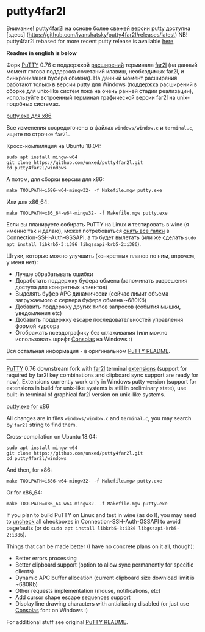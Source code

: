 # putty4far2l

Внимание! putty4far2l на основе более свежей версии putty доступна [здесь] (https://github.com/ivanshatsky/putty4far2l/releases/latest)
NB! putty4far2l rebased for more recent putty release is available [here](https://github.com/ivanshatsky/putty4far2l/releases/latest)

**Readme in english is below**

Форк [PuTTY](https://www.chiark.greenend.org.uk/~sgtatham/putty/latest.html) 0.76 с поддержкой [расширений](https://github.com/cyd01/KiTTY/issues/74#issuecomment-626917718) терминала [far2l](https://github.com/elfmz/far2l) (на данный момент готова поддержка сочетаний клавиш, необходимых far2l, и синхронизация буфера обмена). На данный момент расширения работают только в версии putty для Windows (поддержка расширений в сборке для unix-like систем пока на очень ранней стадии реализации), используйте встроенный терминал графической версии far2l на unix-подобных системах.

[putty.exe для x86](https://github.com/unxed/putty4far2l/raw/master/windows/putty.exe)

Все изменения сосредоточены в файлах `windows/window.c` и `terminal.c`, ищите по строчке `far2l`.

Кросс-компиляция на Ubuntu 18.04:
```
sudo apt install mingw-w64
git clone https://github.com/unxed/putty4far2l.git
cd putty4far2l/windows
```

А потом, для сборки версии для x86:

`make TOOLPATH=i686-w64-mingw32- -f Makefile.mgw putty.exe`

Или для x86_64:

`make TOOLPATH=x86_64-w64-mingw32- -f Makefile.mgw putty.exe`

Если вы планируете собирать PuTTY на Linux и тестировать в wine (я именно так и делаю), может потребоваться [снять все галки](https://bugs.winehq.org/show_bug.cgi?id=48196) в Connection-SSH-Auth-GSSAPI, а то будет вылетать (или же сделать `sudo apt install libkrb5-3:i386 libgssapi-krb5-2:i386`).

Штуки, которые можно улучшить (конкретных планов по ним, впрочем, у меня нет):
- Лучше обрабатывать ошибки
- Доработать поддержку буфера обмена (запоминать разрешения доступа для конкретных клиентов)
- Выделять буфер APC динамически (сейчас лимит объема загружаемого с сервера буфера обмена ~680Кб)
- Добавить поддержку других типов запросов (события мышки, уведомления etc)
- Добавить поддержку escape последовательностей управления формой курсора
- Отображать псевдографику без сглаживания (или можно использовать шрифт [Consolas](https://en.wikipedia.org/wiki/Consolas) на Windows :)

Вся остальная информация - в оригинальном [PuTTY README](https://github.com/unxed/putty4far2l/blob/master/README).

---

[PuTTY](https://www.chiark.greenend.org.uk/~sgtatham/putty/latest.html) 0.76 downstream fork with [far2l](https://github.com/elfmz/far2l) terminal
[extensions](https://github.com/cyd01/KiTTY/issues/74#issuecomment-626917718) (support for required by far2l key combinations and clipboard sync support are ready for now). Extensions currently work only in Windows putty version (support for extensions in build for unix-like systems is still in preliminary state), use built-in terminal of graphical far2l version on unix-like systems.

[putty.exe for x86](https://github.com/unxed/putty4far2l/raw/master/windows/putty.exe)

All changes are in files `windows/window.c` and `terminal.c`, you may search by `far2l` string to find them.

Cross-compilation on Ubuntu 18.04:
```
sudo apt install mingw-w64
git clone https://github.com/unxed/putty4far2l.git
cd putty4far2l/windows
```

And then, for x86:

`make TOOLPATH=i686-w64-mingw32- -f Makefile.mgw putty.exe`

Or for x86_64:

`make TOOLPATH=x86_64-w64-mingw32- -f Makefile.mgw putty.exe`

If you plan to build PuTTY on Linux and test in wine (as do I), you may need to [uncheck](https://bugs.winehq.org/show_bug.cgi?id=48196) all checkboxes in Connection-SSH-Auth-GSSAPI to avoid pagefaults (or do `sudo apt install libkrb5-3:i386 libgssapi-krb5-2:i386`).

Things that can be made better (I have no concrete plans on it all, though):
- Better errors processing
- Better clipboard support (option to allow sync permanently for specific clients)
- Dynamic APC buffer allocation (current clipboard size download limit is ~680Kb)
- Other requests implementation (mouse, notifications, etc)
- Add cursor shape escape sequences support
- Display line drawing characters with antialiasing disabled (or just use [Consolas](https://en.wikipedia.org/wiki/Consolas) font on Windows :)

For additional stuff see original [PuTTY README](https://github.com/unxed/putty4far2l/blob/master/README).

